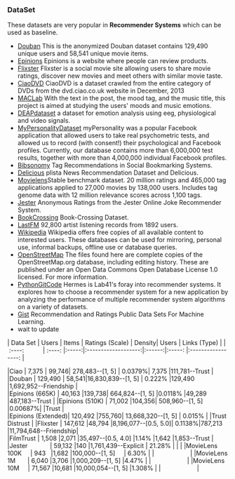 ### DataSet

These datasets are very popular in **Recommender Systems** which can be used as baseline.

- [Douban](https://www.cse.cuhk.edu.hk/irwin.king.new/pub/data/douban) This is the anonymized Douban dataset contains 129,490 unique users and 58,541 unique movie items.
- [Epinions](http://www.trustlet.org/epinions.html) Epinions is a website where people can review products.
- [Flixster](http://socialcomputing.asu.edu/datasets/Flixster) Flixster is a social movie site allowing users to share movie ratings, discover new movies and meet others with similar movie taste.
- [CiaoDVD](https://www.librec.net/datasets.html) CiaoDVD is a dataset crawled from the entire category of DVDs from the dvd.ciao.co.uk website in December, 2013
- [MACLab](http://mac.citi.sinica.edu.tw/LJ#.VRGYfOHlZ40) With the text in the post, the mood tag, and the music title, this project is aimed at studying the users' moods and music emotions.
- [DEAPdataset](http://www.eecs.qmul.ac.uk/mmv/datasets/deap/index.html) a dataset for emotion analysis using eeg, physiological and video signals.
- [MyPersonalityDataset](http://mypersonality.org/wiki/doku.php) myPersonality was a popular Facebook application that allowed users to take real psychometric tests, and allowed us to record (with consent!) their psychological and Facebook profiles. Currently, our database contains more than 6,000,000 test results, together with more than 4,000,000 individual Facebook profiles.
- [Bibsonomy](http://www.kde.cs.uni-kassel.de/bibsonomy/dumps) Tag Recommendations in Social Bookmarking Systems.
- [Delicious](http://www.dai-labor.de/en/competence_centers/irml/datasets/) plista News Recommendation Dataset and Delicious.
- [Movielens](https://grouplens.org/datasets/movielens/)Stable benchmark dataset. 20 million ratings and 465,000 tag applications applied to 27,000 movies by 138,000 users. Includes tag genome data with 12 million relevance scores across 1,100 tags.
- [Jester](http://eigentaste.berkeley.edu/dataset/) Anonymous Ratings from the Jester Online Joke Recommender System.
- [BookCrossing](http://www2.informatik.uni-freiburg.de/~cziegler/BX/)  Book-Crossing Dataset.
- [LastFM](https://grouplens.org/datasets/hetrec-2011/) 92,800 artist listening records from 1892 users.
- [Wikipedia](https://en.wikipedia.org/wiki/Wikipedia:Database_download#English-language_Wikipedia) Wikipedia offers free copies of all available content to interested users. These databases can be used for mirroring, personal use, informal backups, offline use or database queries.
- [OpenStreetMap](http://planet.openstreetmap.org/planet/full-history/) The files found here are complete copies of the OpenStreetMap.org database, including editing history. These are published under an Open Data Commons Open Database License 1.0 licensed. For more information.
- [PythonGitCode](https://github.com/lab41/hermes) Hermes is Lab41's foray into recommender systems. It explores how to choose a recommender system for a new application by analyzing the performance of multiple recommender system algorithms on a variety of datasets.
- [Gist](https://gist.github.com/entaroadun/1653794) Recommendation and Ratings Public Data Sets For Machine Learning.
- wait to  update

|  Data Set	        |  Users	| Items	| Ratings (Scale)	    | Density| 	Users	| Links (Type)         |
|  :----:           | :----:  |:-----:|:-------------------:|:------:|:-----: |:-----------------:   |

|Ciao               |	7,375   |	99,746|	278,483--[1, 5]     |	0.0379%|	7,375 |111,781--Trust        |
|Douban             |	129,490 |	58,541|16,830,839--[1, 5]   |	0.222% |129,490	|1,692,952--Friendship |	
|Epinions (665K)	  | 40,163 	|139,738|	664,824--[1, 5]	    |0.0118% |49,289	|487,183--Trust	       | 
|Epinions (510K)	  |  71,002	|104,356|	508,960--[1, 5]	    |0.00687%|	 	 	  |Trust	               |  
|Epinions (Extended)|	120,492	|755,760|	13,668,320--[1, 5]  |	0.015% |	 	 	  |Trust Distrust	       | 
|Flixster           |	147,612	|48,794	|8,196,077--[0.5, 5.0]|	0.1138%|787,213	|11,794,648--Friendship|	
|FilmTrust          |	1,508	  |2,071	|35,497--[0.5, 4.0]	  |1.14%	 |1,642	  |1,853--Trust	         |  
|Jester             |	59,132	|140	  |1,761,439--Explicit  |	21.28% |	 	 	 	|                      | 
|MovieLens 100K     |	943	    |1,682	|100,000--[1, 5]      |	6.30%	 |	 	 	  |                      | 
|MovieLens 1M       |	6,040	  |3,706	|1,000,209--[1, 5]	  |4.47%	 |	 	 	  |                      | 
|MovieLens 10M      |	71,567	|10,681	|10,000,054--[1, 5]	  |1.308%	 |	 	 	  |                      | 

